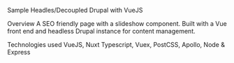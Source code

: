 Sample Headles/Decoupled Drupal with VueJS

Overview
A SEO friendly page with a slideshow component. Built with a Vue front end and headless Drupal instance for content management.

Technologies used
VueJS, Nuxt Typescript, Vuex, PostCSS, Apollo, Node & Express
